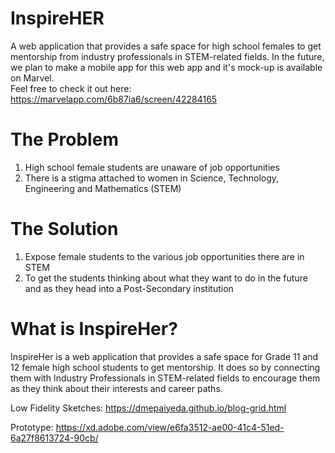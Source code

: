 # InspireHER
A web application that provides a safe space for high school females to get mentorship from industry professionals in STEM-related fields. 
In the future, we plan to make a mobile app for this web app and it's mock-up is available on Marvel. <br>
Feel free to check it out here: https://marvelapp.com/6b87ia6/screen/42284165 

# The Problem
1. High school female students are unaware of job opportunities 
2. There is a stigma attached to women in Science, Technology, Engineering and Mathematics (STEM)

# The Solution
1. Expose female students to the various job opportunities there are in STEM
2. To get the students thinking about what they want to do in the future and as they head into a Post-Secondary institution  

# What is InspireHer?
InspireHer is a web application that provides a safe space for Grade 11 and 12 female high school students to get mentorship. It does so by connecting them with Industry Professionals in STEM-related fields to encourage them as they think about their interests and career paths. 

Low Fidelity Sketches: https://dmepaiyeda.github.io/blog-grid.html <br>

Prototype: https://xd.adobe.com/view/e6fa3512-ae00-41c4-51ed-6a27f8613724-90cb/


